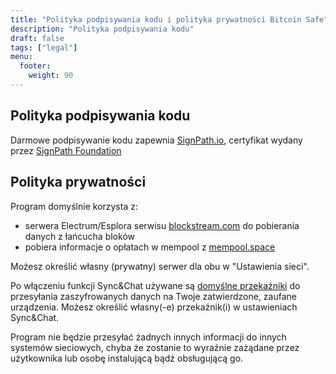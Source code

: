 ```yaml
---
title: "Polityka podpisywania kodu i polityka prywatności Bitcoin Safe"
description: "Polityka podpisywania kodu"
draft: false
tags: ["legal"]
menu:
  footer:
    weight: 90
---
```



## Polityka podpisywania kodu


Darmowe podpisywanie kodu zapewnia [SignPath.io](https://about.signpath.io/), certyfikat wydany przez [SignPath Foundation](https://signpath.org/)


## Polityka prywatności
Program domyślnie korzysta z:
- serwera Electrum/Esplora serwisu [blockstream.com](https://blockstream.com/) do pobierania danych z łańcucha bloków
- pobiera informacje o opłatach w mempool z [mempool.space](https://mempool.space/)

Możesz określić własny (prywatny) serwer dla obu w "Ustawienia sieci".

Po włączeniu funkcji Sync&Chat używane są [domyślne przekaźniki](https://github.com/andreasgriffin/bitcoin-nostr-chat/blob/main/bitcoin_nostr_chat/default_relays.py) do przesyłania zaszyfrowanych danych na Twoje zatwierdzone, zaufane urządzenia. Możesz określić własny(-e) przekaźnik(i) w ustawieniach Sync&Chat.

Program nie będzie przesyłać żadnych innych informacji do innych systemów sieciowych, chyba że zostanie to wyraźnie zażądane przez użytkownika lub osobę instalującą bądź obsługującą go.